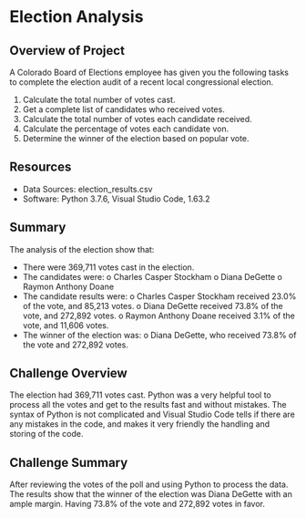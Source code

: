 # Election Analysis

## Overview of Project
A Colorado Board of Elections employee has given you the following tasks to complete the election audit of a recent local congressional election.

1.	Calculate the total number of votes cast.
2.	Get a complete list of candidates who received votes.
3.	Calculate the total number of votes each candidate received.
4.	Calculate the percentage of votes each candidate von.
5.	Determine the winner of the election based on popular vote.


## Resources
-	Data Sources: election_results.csv
-	Software: Python 3.7.6, Visual Studio Code, 1.63.2


## Summary

The analysis of the election show that:
-	There were 369,711 votes cast in the election.
-	The candidates were:
o	Charles Casper Stockham
o	Diana DeGette
o	Raymon Anthony Doane
-	The candidate results were:
o	Charles Casper Stockham received 23.0% of the vote, and 85,213 votes.
o	Diana DeGette received 73.8% of the vote, and 272,892 votes.
o	Raymon Anthony Doane received 3.1% of the vote, and 11,606 votes.
-	The winner of the election was: 
o	Diana DeGette, who received 73.8% of the vote and 272,892 votes.

## Challenge Overview

The election had 369,711 votes cast. Python was a very helpful tool to process all the votes and get to the results fast and without mistakes. The syntax of Python is not complicated and Visual Studio Code tells if there are any mistakes in the code, and makes it very friendly the handling and storing of the code.

## Challenge Summary

After reviewing the votes of the poll and using Python to process the data. The results show that the winner of the election was Diana DeGette with an ample margin. Having 73.8% of the vote and 272,892 votes in favor.
